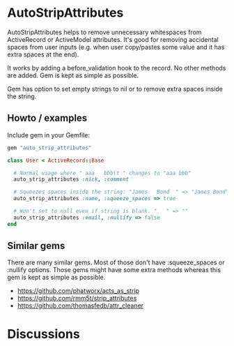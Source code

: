 # AutoStripAttributes

AutoStripAttributes helps to remove unnecessary whitespaces from ActiveRecord or ActiveModel attributes.
It's good for removing accidental spaces from user inputs (e.g. when user copy/pastes some value and it has extra spaces at the end).

It works by adding a before_validation hook to the record. No other methods are added. Gem is kept as simple as possible.

Gem has option to set empty strings to nil or to remove extra spaces inside the string.

## Howto / examples

Include gem in your Gemfile:

```ruby
gem "auto_strip_attributes"
```

```ruby
class User < ActiveRecord::Base

  # Normal usage where " aaa   bbb\t " changes to "aaa bbb"
  auto_strip_attributes :nick, :comment

  # Squeezes spaces inside the string: "James   Bond  " => "James Bond"
  auto_strip_attributes :name, :squeeze_spaces => true

  # Won't set to null even if string is blank. "   " => ""
  auto_strip_attributes :email, :nullify => false
end
```

## Similar gems

There are many similar gems. Most of those don't have :squeeze_spaces or :nullify options. Those gems
might have some extra methods whereas this gem is kept as simple as possible.

- https://github.com/phatworx/acts_as_strip
- https://github.com/rmm5t/strip_attributes
- https://github.com/thomasfedb/attr_cleaner

# Discussions



